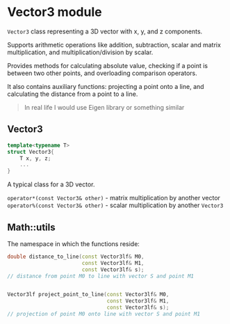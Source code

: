 # Vector3 module

`Vector3` class representing a 3D vector with x, y, and z components.

Supports arithmetic operations like addition, subtraction, scalar and matrix multiplication, and multiplication/division by scalar.
 
Provides methods for calculating absolute value, checking if a point is between two other points, and overloading comparison operators.

It also contains auxiliary functions: projecting a point onto a line, and calculating the distance from a point to a line.

> In real life I would use Eigen library or something similar

## Vector3

```cpp
template<typename T>
struct Vector3{
    T x, y, z;
    ...
}
```

A typical class for a 3D vector.

`operator*(const Vector3& other)` - matrix multiplication by another vector
`operator%(const Vector3& other)` - scalar multiplication by another `Vector3`


## Math::utils

The namespace in which the functions reside:
```cpp
double distance_to_line(const Vector3lf& M0, 
                        const Vector3lf& M1, 
                        const Vector3lf& s);
// distance from point M0 to line with vector S and point M1


Vector3lf project_point_to_line(const Vector3lf& M0,
                                const Vector3lf& M1,
                                const Vector3lf& s);
// projection of point M0 onto line with vector S and point M1

```

